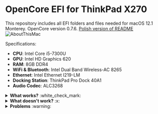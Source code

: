 # OpenCore EFI for ThinkPad X270
This repository includes all EFI folders and files needed for macOS 12.1 Monterey. OpenCore version 0.7.6.
<a href="https://github.com/BlackOtton/ThinkPad-X270-OpenCore/blob/main/README-PL.md">Polish version of README</a>
![AboutThisMac](https://user-images.githubusercontent.com/52571671/147268041-f7247e3a-e8b0-4053-9645-01cd893e0c06.png)


Specifications:
- **CPU**: Intel Core i5-7300U
- **GPU**: Intel HD Graphics 620
- **RAM**: 8GB DDR4
- **WiFi & Bluetooth**: Intel Dual Band Wireless-AC 8265
- **Ethernet**: Intel Ethernet I219-LM
- **Docking Station**: ThinkPad Pro Dock 40A1
- **Audio Codec**: ALC3268

<details><summary><b>What works?</b> :white_check_mark:</summary>
    <li>Power Management <br> </li>
    <li>Power Bridge <br> </li>
    <li>Graphics Acceleration <br> </li>
    <li>Audio Output&Input <br> </li>
    <li>Touchscreen <br> </li>
    <li>USB Ports <br> </li>
    <li>WiFi <br> </li>
    <li>Bluetooth <br> </li>
    <li>Ethernet <br> </li>
    <li>Docking USB Ports <br> </li>
    <li>Docking Ethernet <br> </li>
    <li>HDMI Out <br> </li>
    <li>TouchPad (Click and gestures) <br> </li>
    <li>TrackPoint <br> </li>
    <li>Sleep <br> </li>
</details>

<details><summary><b>What doesn't work?</b> :x:</summary>
  <li>DisplayPort Out from dock (if you know how to repair this, please let me know.) <br> </li>
  <li>VGA Out from dock <br> </li>
  <li>DVI Out from dock <br> </li>
  <li>Lid Sleep <br> </li>
  <li>Sidecar <br> </li>
</details>

<details><summary><b>Problems</b> :warning:</summary>
  <li>Wi-Fi disconnets when ethernet is connected.<br> </li>
    <i>Fix: Disable "Wireless Auto Disconnection" in BIOS (Config>Network)</i>
</details>

